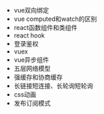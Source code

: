 - vue双向绑定
- vue computed和watch的区别
- react函数组件和类组件
- react hook
- 登录鉴权
- vuex
- vue异步组件
- 五层网络模型
- 强缓存和协商缓存
- 长链接短连接、长轮询短轮询
- css动画
- 发布订阅模式
